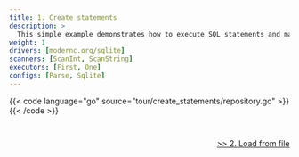 ```yaml
---
title: 1. Create statements
description: >
  This simple example demonstrates how to execute SQL statements and map the results to Go structs using sqlt.
weight: 1
drivers: [modernc.org/sqlite]
scanners: [ScanInt, ScanString]
executors: [First, One]
configs: [Parse, Sqlite]
---
```


{{< code language="go" source="tour/create_statements/repository.go" >}}{{< /code >}}

<div style="padding-top: 2em; text-align: right"><a href="/tour/2_load_from_file/">>> 2. Load from file</a></div>

